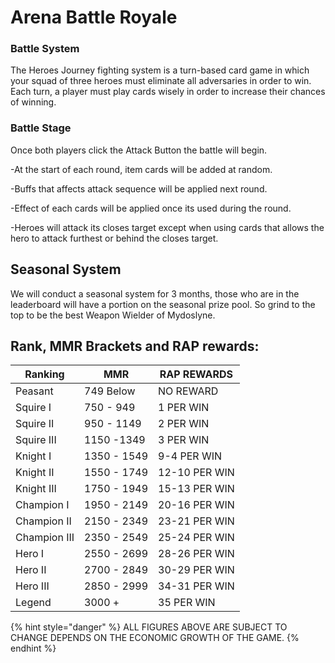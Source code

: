 # Arena Battle Royale

### Battle System

The Heroes Journey fighting system is a turn-based card game in which your squad of three heroes must eliminate all adversaries in order to win. Each turn, a player must play cards wisely in order to increase their chances of winning.

### Battle Stage

Once both players click the Attack Button the battle will begin.

\-At the start of each round, item cards will be added at random.

\-Buffs that affects attack sequence will be applied next round.

\-Effect of each cards will be applied once its used during the round.

\-Heroes will attack its closes target except when using cards that allows the hero to attack furthest or behind the closes target.

## Seasonal System

We will conduct a seasonal system for 3 months, those who are in the leaderboard will have a portion on the seasonal prize pool. So grind to the top to be the best Weapon Wielder of Mydoslyne.

## Rank, MMR Brackets and RAP rewards:

| Ranking      | MMR         | RAP REWARDS   |
| ------------ | ----------- | ------------- |
| Peasant      | 749 Below   | NO REWARD     |
| Squire I     | 750 - 949   | 1 PER WIN     |
| Squire II    | 950 - 1149  | 2 PER WIN     |
| Squire III   | 1150 -1349  | 3 PER WIN     |
| Knight I     | 1350 - 1549 | 9-4 PER WIN   |
| Knight II    | 1550 - 1749 | 12-10 PER WIN |
| Knight III   | 1750 - 1949 | 15-13 PER WIN |
| Champion I   | 1950 - 2149 | 20-16 PER WIN |
| Champion II  | 2150 - 2349 | 23-21 PER WIN |
| Champion III | 2350 - 2549 | 25-24 PER WIN |
| Hero I       | 2550 - 2699 | 28-26 PER WIN |
| Hero II      | 2700 - 2849 | 30-29 PER WIN |
| Hero III     | 2850 - 2999 | 34-31 PER WIN |
| Legend       | 3000 +      | 35 PER WIN    |

{% hint style="danger" %}
ALL FIGURES ABOVE ARE SUBJECT TO CHANGE DEPENDS ON THE ECONOMIC GROWTH OF THE GAME.
{% endhint %}

